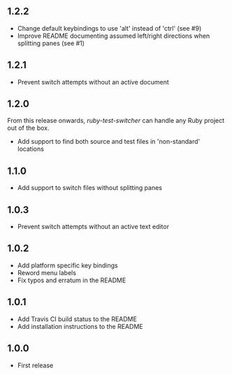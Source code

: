 ## 1.2.2

* Change default keybindings to use 'alt' instead of 'ctrl' (see #9)
* Improve README documenting assumed left/right directions when splitting panes (see #1)

## 1.2.1

* Prevent switch attempts without an active document

## 1.2.0

From this release onwards, _ruby-test-switcher_ can handle any Ruby project out of the box.

* Add support to find both source and test files in 'non-standard' locations

## 1.1.0

* Add support to switch files without splitting panes

## 1.0.3

* Prevent switch attempts without an active text editor

## 1.0.2

* Add platform specific key bindings
* Reword menu labels
* Fix typos and erratum in the README

## 1.0.1

* Add Travis CI build status to the README
* Add installation instructions to the README

## 1.0.0

* First release
